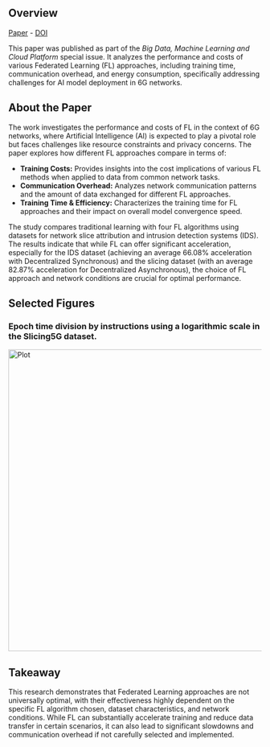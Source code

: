 ## Overview

[Paper](/files/papers/bigdata2025/paper.pdf) - [DOI](https://doi.org/10.1016/j.bdr.2025.100510)

This paper was published as part of the *Big Data, Machine Learning and Cloud Platform* special issue. It analyzes the performance and costs of various Federated Learning (FL) approaches, including training time, communication overhead, and energy consumption, specifically addressing challenges for AI model deployment in 6G networks.

## About the Paper

The work investigates the performance and costs of FL in the context of 6G networks, where Artificial Intelligence (AI) is expected to play a pivotal role but faces challenges like resource constraints and privacy concerns. The paper explores how different FL approaches compare in terms of:

*   **Training Costs:** Provides insights into the cost implications of various FL methods when applied to data from common network tasks.
*   **Communication Overhead:** Analyzes network communication patterns and the amount of data exchanged for different FL approaches.
*   **Training Time & Efficiency:** Characterizes the training time for FL approaches and their impact on overall model convergence speed.

The study compares traditional learning with four FL algorithms using datasets for network slice attribution and intrusion detection systems (IDS). The results indicate that while FL can offer significant acceleration, especially for the IDS dataset (achieving an average 66.08% acceleration with Decentralized Synchronous) and the slicing dataset (with an average 82.87% acceleration for Decentralized Asynchronous), the choice of FL approach and network conditions are crucial for optimal performance.

## Selected Figures

### Epoch time division by instructions using a logarithmic scale in the Slicing5G dataset.

<img src="/files/papers/bigdata2025/plot.png" alt="Plot" width="600" />

## Takeaway

This research demonstrates that Federated Learning approaches are not universally optimal, with their effectiveness highly dependent on the specific FL algorithm chosen, dataset characteristics, and network conditions. While FL can substantially accelerate training and reduce data transfer in certain scenarios, it can also lead to significant slowdowns and communication overhead if not carefully selected and implemented.